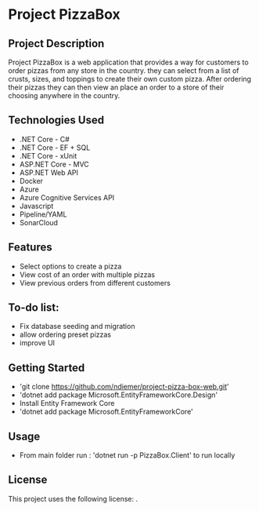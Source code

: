 # Project PizzaBox
## Project Description
Project PizzaBox is a web application that provides a way for customers to order pizzas from any store in the country. they can select from a list of crusts, sizes, and toppings to create their own custom pizza. After ordering their pizzas they can then view an place an order to a store of their choosing anywhere in the country.

## Technologies Used
- .NET Core - C#
- .NET Core - EF + SQL
- .NET Core - xUnit
- ASP.NET Core - MVC
- ASP.NET Web API
- Docker
- Azure
- Azure Cognitive Services API
- Javascript
- Pipeline/YAML
- SonarCloud

## Features
- Select options to create a pizza
- View cost of an order with multiple pizzas
- View previous orders from different customers

## To-do list:
- Fix database seeding and migration
- allow ordering preset pizzas
- improve UI

## Getting Started
- 'git clone https://github.com/ndiemer/project-pizza-box-web.git'
- 'dotnet add package Microsoft.EntityFrameworkCore.Design'
- Install Entity Framework Core
- 'dotnet add package Microsoft.EntityFrameworkCore'

## Usage
- From main folder run : 'dotnet run -p PizzaBox.Client' to run locally

## License
This project uses the following license: <LICENCE>.